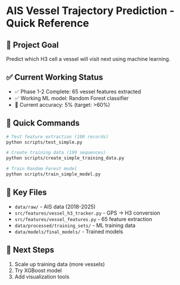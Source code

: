 # AIS Vessel Trajectory Prediction - Quick Reference

## 🎯 Project Goal
Predict which H3 cell a vessel will visit next using machine learning.

## ✅ Current Working Status
- ✅ Phase 1-2 Complete: 65 vessel features extracted
- ✅ Working ML model: Random Forest classifier
- 🎯 Current accuracy: 5% (target: >60%)

## 🚀 Quick Commands

```bash
# Test feature extraction (100 records)
python scripts/test_simple.py

# Create training data (199 sequences) 
python scripts/create_simple_training_data.py

# Train Random Forest model
python scripts/train_simple_model.py
```

## 📁 Key Files
- `data/raw/` - AIS data (2018-2025)
- `src/features/vessel_h3_tracker.py` - GPS → H3 conversion
- `src/features/vessel_features.py` - 65 feature extraction
- `data/processed/training_sets/` - ML training data
- `data/models/final_models/` - Trained models

## 🎯 Next Steps
1. Scale up training data (more vessels)
2. Try XGBoost model
3. Add visualization tools
